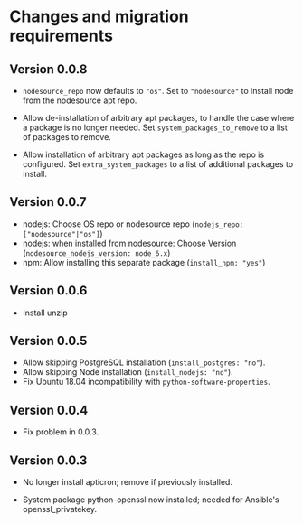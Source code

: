 # Changes and migration requirements

## Version 0.0.8

* `nodesource_repo` now defaults to `"os"`.  Set to `"nodesource"` to install node from
  the nodesource apt repo.

* Allow de-installation of arbitrary apt packages, to handle the case where a package is
  no longer needed.  Set `system_packages_to_remove` to a list of packages to remove.

* Allow installation of arbitrary apt packages as long as the repo is configured.  Set
  `extra_system_packages` to a list of additional packages to install.

## Version 0.0.7

* nodejs: Choose OS repo or nodesource repo (`nodejs_repo: ["nodesource"|"os"]`)
* nodejs: when installed from nodesource: Choose Version (`nodesource_nodejs_version: node_6.x`)
* npm: Allow installing this separate package (`install_npm: "yes"`)

## Version 0.0.6

* Install unzip

## Version 0.0.5

* Allow skipping PostgreSQL installation (`install_postgres: "no"`).
* Allow skipping Node installation (`install_nodejs: "no"`).
* Fix Ubuntu 18.04 incompatibility with `python-software-properties`.

## Version 0.0.4

* Fix problem in 0.0.3.

## Version 0.0.3

* No longer install apticron; remove if previously installed.

* System package python-openssl now installed; needed for Ansible's
  openssl_privatekey.
